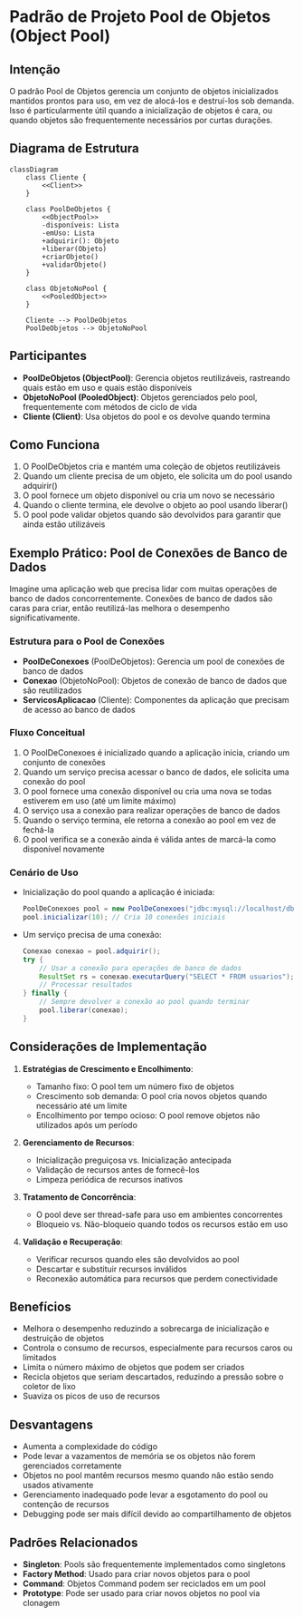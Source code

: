 # Padrão de Projeto Pool de Objetos (Object Pool)

## Intenção

O padrão Pool de Objetos gerencia um conjunto de objetos inicializados mantidos prontos para uso, em vez de alocá-los e
destruí-los sob demanda. Isso é particularmente útil quando a inicialização de objetos é cara, ou quando objetos são
frequentemente necessários por curtas durações.

## Diagrama de Estrutura

```mermaid
classDiagram
    class Cliente {
        <<Client>>
    }

    class PoolDeObjetos {
        <<ObjectPool>>
        -disponíveis: Lista
        -emUso: Lista
        +adquirir(): Objeto
        +liberar(Objeto)
        +criarObjeto()
        +validarObjeto()
    }

    class ObjetoNoPool {
        <<PooledObject>>
    }

    Cliente --> PoolDeObjetos
    PoolDeObjetos --> ObjetoNoPool
```

## Participantes

- **PoolDeObjetos (ObjectPool)**: Gerencia objetos reutilizáveis, rastreando quais estão em uso e quais estão
  disponíveis
- **ObjetoNoPool (PooledObject)**: Objetos gerenciados pelo pool, frequentemente com métodos de ciclo de vida
- **Cliente (Client)**: Usa objetos do pool e os devolve quando termina

## Como Funciona

1. O PoolDeObjetos cria e mantém uma coleção de objetos reutilizáveis
2. Quando um cliente precisa de um objeto, ele solicita um do pool usando adquirir()
3. O pool fornece um objeto disponível ou cria um novo se necessário
4. Quando o cliente termina, ele devolve o objeto ao pool usando liberar()
5. O pool pode validar objetos quando são devolvidos para garantir que ainda estão utilizáveis

## Exemplo Prático: Pool de Conexões de Banco de Dados

Imagine uma aplicação web que precisa lidar com muitas operações de banco de dados concorrentemente. Conexões de banco
de dados são caras para criar, então reutilizá-las melhora o desempenho significativamente.

### Estrutura para o Pool de Conexões

- **PoolDeConexoes** (PoolDeObjetos): Gerencia um pool de conexões de banco de dados
- **Conexao** (ObjetoNoPool): Objetos de conexão de banco de dados que são reutilizados
- **ServicosAplicacao** (Cliente): Componentes da aplicação que precisam de acesso ao banco de dados

### Fluxo Conceitual

1. O PoolDeConexoes é inicializado quando a aplicação inicia, criando um conjunto de conexões
2. Quando um serviço precisa acessar o banco de dados, ele solicita uma conexão do pool
3. O pool fornece uma conexão disponível ou cria uma nova se todas estiverem em uso (até um limite máximo)
4. O serviço usa a conexão para realizar operações de banco de dados
5. Quando o serviço termina, ele retorna a conexão ao pool em vez de fechá-la
6. O pool verifica se a conexão ainda é válida antes de marcá-la como disponível novamente

### Cenário de Uso

- Inicialização do pool quando a aplicação é iniciada:
  ```java
  PoolDeConexoes pool = new PoolDeConexoes("jdbc:mysql://localhost/db", "usuario", "senha");
  pool.inicializar(10); // Cria 10 conexões iniciais
  ```
- Um serviço precisa de uma conexão:
  ```java
  Conexao conexao = pool.adquirir();
  try {
      // Usar a conexão para operações de banco de dados
      ResultSet rs = conexao.executarQuery("SELECT * FROM usuarios");
      // Processar resultados
  } finally {
      // Sempre devolver a conexão ao pool quando terminar
      pool.liberar(conexao);
  }
  ```

## Considerações de Implementação

1. **Estratégias de Crescimento e Encolhimento**:
    - Tamanho fixo: O pool tem um número fixo de objetos
    - Crescimento sob demanda: O pool cria novos objetos quando necessário até um limite
    - Encolhimento por tempo ocioso: O pool remove objetos não utilizados após um período

2. **Gerenciamento de Recursos**:
    - Inicialização preguiçosa vs. Inicialização antecipada
    - Validação de recursos antes de fornecê-los
    - Limpeza periódica de recursos inativos

3. **Tratamento de Concorrência**:
    - O pool deve ser thread-safe para uso em ambientes concorrentes
    - Bloqueio vs. Não-bloqueio quando todos os recursos estão em uso

4. **Validação e Recuperação**:
    - Verificar recursos quando eles são devolvidos ao pool
    - Descartar e substituir recursos inválidos
    - Reconexão automática para recursos que perdem conectividade

## Benefícios

- Melhora o desempenho reduzindo a sobrecarga de inicialização e destruição de objetos
- Controla o consumo de recursos, especialmente para recursos caros ou limitados
- Limita o número máximo de objetos que podem ser criados
- Recicla objetos que seriam descartados, reduzindo a pressão sobre o coletor de lixo
- Suaviza os picos de uso de recursos

## Desvantagens

- Aumenta a complexidade do código
- Pode levar a vazamentos de memória se os objetos não forem gerenciados corretamente
- Objetos no pool mantêm recursos mesmo quando não estão sendo usados ativamente
- Gerenciamento inadequado pode levar a esgotamento do pool ou contenção de recursos
- Debugging pode ser mais difícil devido ao compartilhamento de objetos

## Padrões Relacionados

- **Singleton**: Pools são frequentemente implementados como singletons
- **Factory Method**: Usado para criar novos objetos para o pool
- **Command**: Objetos Command podem ser reciclados em um pool
- **Prototype**: Pode ser usado para criar novos objetos no pool via clonagem
